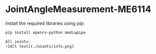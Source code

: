 # JointAngleMeasurement-ME6114

Install the required libraries using pip:

```bash
pip install opencv-python mediapipe

All joints:
![Alt text](./assets/info.png)


